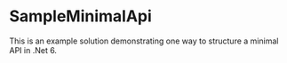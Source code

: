# SampleMinimalApi

This is an example solution demonstrating one way to structure a minimal API in .Net 6. 